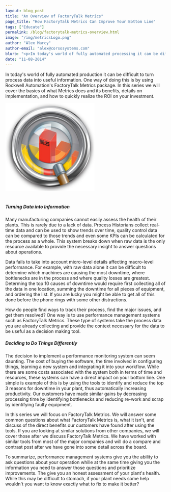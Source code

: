 ```yaml
---
layout: blog_post
title: "An Overview of FactoryTalk Metrics"
page_title: "How FactoryTalk Metrics Can Improve Your Bottom Line"
tags: ["Educate"]
permalink: /blog/factorytalk-metrics-overview.html
image: "/img/metricsLogo.png"
author: "Alex Marcy"
author-email: "alex@corsosystems.com"
blurb: "<p>In today's world of fully automated processing it can be difficult to turn process data into useful information. One way of doing this is by using Rockwell Automation's FactoryTalk Metrics solution. In this series we will cover the basics of what Metrics does and its benefits, detail on implementation, and how to quickly realize the ROI on your investment.</p>"
date: "11-08-2014"
---
```


<p>In today's world of fully automated production it can be difficult to turn process data into useful information. One way of doing this is by using Rockwell Automation's FactoryTalk Metrics package. In this series we will cover the basics of what Metrics does and its benefits, details on implementation, and how to quickly realize the ROI on your investment.</p>

<img src="/img/metricsLogo.png" width="280px"/>
<br/>
<br/>

<h5><b>Turning Data into Information</b></h5>
<p>Many manufacturing companies cannot easily assess the health of their plants. This is rarely due to a lack of data. Process Historians collect real-time data and can be used to show trends over time, quality control data can be compared to those trends and even some KPIs can be calculated for the process as a whole. This system breaks down when raw data is the only resource available to provide the necessary insight to answer questions about operations.</p>

<p>Data fails to take into account micro-level details affecting macro-level performance. For example, with raw data alone it can be difficult to determine which machines are causing the most downtime, where bottlenecks are in the process and where quality losses are greatest. Determing the top 10 causes of downtime would require first collecting all of the data in one location, summing the downtime for all pieces of equipment, and ordering the list. If you are lucky you might be able to get all of this done before the phone rings with some other distractions.</p>

<p>How do people find ways to track their process, find the major issues, and get them resolved? One way is to use performance management systems such as FactoryTalk Metrics. These type of systems take the process data you are already collecting and provide the context necessary for the data to be useful as a decision making tool.</p>

<h5><b>Deciding to Do Things Differently</b></h5>
<p>The decision to implement a performance monitoring system can seem daunting. The cost of buying the software, the time involved in configuring things, learning a new system and integrating it into your workflow. While there are some costs associated with the system both in terms of time and resources, these systems can have a direct impact on your bottom line. One simple is example of this is by using the tools to identify and reduce the top 3 reasons for downtime in your plant, thus automatically increasing productivity. Our customers have made similar gains by decreasing processing time by identifying bottlenecks and reducing re-work and scrap by identifying faulty equipment.</p>

<p>In this series we will focus on FactoryTalk Metrics. We will answer some common questions about what FactoryTalk Metrics is, what it isn't, and discuss of the direct benefits our customers have found after using the tools. If you are looking at similar solutions from other companies, we will cover those after we discuss FactoryTalk Metrics. We have worked with similar tools from most of the major companies and will do a compare and contrast post after we have gone into some detail across the board.</p>

<p>To summarize, performance management systems give you the ability to ask questions about your operation whille at the same time giving you the information you need to answer those questions and prioritize improvements. The give you an honest assessment of your plant's health. While this may be difficult to stomach, if your plant needs some help wouldn't you want to know exactly what to fix to make it better?</p>



